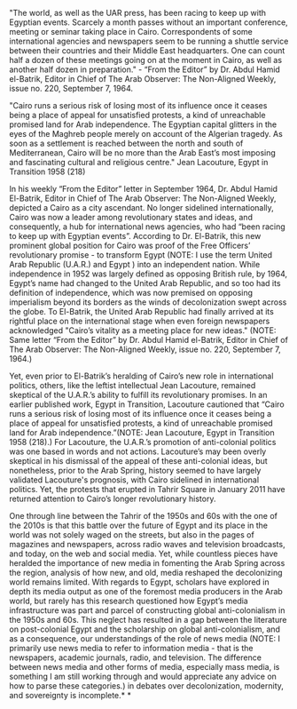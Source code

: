 "The world, as well as the UAR press, has been racing to keep up with Egyptian events. Scarcely a month passes without an important conference, meeting or seminar taking place in Cairo. Correspondents of some international agencies and newspapers seem to be running a shuttle service between their countries and their Middle East headquarters. One can count half a dozen of these meetings going on at the moment in Cairo, as well as another half dozen in preparation." - “From the Editor” by Dr. Abdul Hamid el-Batrik, Editor in Chief of The Arab Observer: The Non-Aligned Weekly, issue no. 220, September 7, 1964.

"Cairo runs a serious risk of losing most of its influence once it ceases being a place of appeal for unsatisfied protests, a kind of unreachable promised land for Arab independence. The Egyptian capital glitters in the eyes of the Maghreb people merely on account of the Algerian tragedy. As soon as a settlement is reached between the north and south of Mediterranean, Cairo will be no more than the Arab East’s most imposing and fascinating cultural and religious centre." Jean Lacouture, Egypt in Transition 1958 (218)

In his weekly “From the Editor” letter in September 1964, Dr. Abdul Hamid El-Batrik, Editor in Chief of The Arab Observer: The Non-Aligned Weekly, depicted a Cairo as a city ascendant. No longer sidelined internationally, Cairo was now a leader among revolutionary states and ideas, and consequently, a hub for international news agencies, who had “been racing to keep up with Egyptian events”. According to Dr. El-Batrik, this new prominent global position for Cairo was proof of the Free Officers’ revolutionary promise - to transform Egypt (NOTE:  I use the term United Arab Republic (U.A.R.) and Egypt ) into an independent nation.  While independence in 1952 was largely defined as opposing British rule, by 1964, Egypt’s name had changed to the United Arab Republic, and so too had its definition of independence, which was now premised on opposing imperialism beyond its borders as the winds of decolonization swept across the globe. To El-Batrik, the United Arab Republic had finally arrived at its rightful place on the international stage when even foreign newspapers acknowledged "Cairo’s vitality as a meeting place for new ideas." (NOTE:  Same letter “From the Editor” by Dr. Abdul Hamid el-Batrik, Editor in Chief of The Arab Observer: The Non-Aligned Weekly, issue no. 220, September 7, 1964.) 

Yet, even prior to El-Batrik’s heralding of Cairo’s new role in international politics, others, like the leftist intellectual Jean Lacouture, remained skeptical of the U.A.R.’s ability to fulfill its revolutionary promises. In an earlier published work, Egypt in Transition, Lacouture cautioned that “Cairo runs a serious risk of losing most of its influence once it ceases being a place of appeal for unsatisfied protests, a kind of unreachable promised land for Arab independence.”(NOTE: Jean Lacouture, Egypt in Transition 1958 (218).) For Lacouture, the U.A.R.’s promotion of anti-colonial politics was one based in words and not actions. Lacouture’s may been overly skeptical in his dismissal of the appeal of these anti-colonial ideas, but nonetheless, prior to the Arab Spring, history seemed to have largely validated Lacouture's prognosis, with Cairo sidelined in international politics. Yet, the protests that erupted in Tahrir Square in January 2011 have returned attention to Cairo’s longer revolutionary history. 

One through line between the Tahrir of the 1950s and 60s with the one of the 2010s is that this battle over the future of Egypt and its place in the world was not solely waged on the streets, but also in the pages of magazines and newspapers, across radio waves and television broadcasts, and today, on the web and social media. Yet, while countless pieces have heralded the importance of new media in fomenting the Arab Spring across the region, analysis of how new, and old, media reshaped the decolonizing world remains limited. With regards to Egypt, scholars have explored in depth its media output as one of the foremost media producers in the Arab world, but rarely has this research questioned how Egypt’s media infrastructure was part and parcel of constructing global anti-colonialism in the 1950s and 60s. This neglect has resulted in a gap between the literature on post-colonial Egypt and the scholarship on global anti-colonialism, and as a consequence, our understandings of the role of news media (NOTE:  I primarily use news media to refer to information media - that is the newspapers, academic journals, radio, and television. The difference between news media and other forms of media, especially mass media, is something I am still working through and would appreciate any advice on how to parse these categories.) in debates over decolonization, modernity, and sovereignty is incomplete.\* \*
